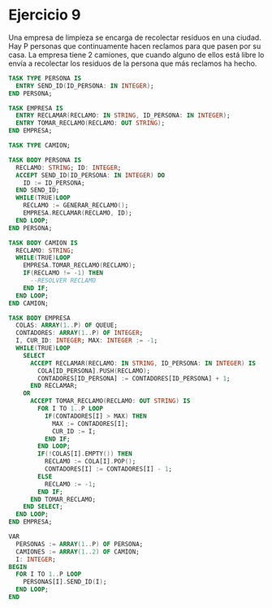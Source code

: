 # Ejercicio 9

Una empresa de limpieza se encarga de recolectar residuos en una ciudad. Hay P personas que continuamente hacen reclamos para que pasen por su casa. La empresa tiene 2 camiones, que cuando alguno de ellos está libre lo envía a recolectar los residuos de la persona que más reclamos ha hecho.

```ada
TASK TYPE PERSONA IS
  ENTRY SEND_ID(ID_PERSONA: IN INTEGER);
END PERSONA;

TASK EMPRESA IS
  ENTRY RECLAMAR(RECLAMO: IN STRING, ID_PERSONA: IN INTEGER);
  ENTRY TOMAR_RECLAMO(RECLAMO: OUT STRING);
END EMPRESA;

TASK TYPE CAMION;

TASK BODY PERSONA IS
  RECLAMO: STRING; ID: INTEGER;
  ACCEPT SEND_ID(ID_PERSONA: IN INTEGER) DO
    ID := ID_PERSONA;
  END SEND_ID;
  WHILE(TRUE)LOOP
    RECLAMO := GENERAR_RECLAMO();
    EMPRESA.RECLAMAR(RECLAMO, ID);
  END LOOP;
END PERSONA;

TASK BODY CAMION IS
  RECLAMO: STRING;
  WHILE(TRUE)LOOP
    EMPRESA.TOMAR_RECLAMO(RECLAMO);
    IF(RECLAMO != -1) THEN
      --RESOLVER RECLAMO
    END IF;
  END LOOP;
END CAMION;

TASK BODY EMPRESA
  COLAS: ARRAY(1..P) OF QUEUE;
  CONTADORES: ARRAY(1..P) OF INTEGER;
  I, CUR_ID: INTEGER; MAX: INTEGER := -1;
  WHILE(TRUE)LOOP
    SELECT
      ACCEPT RECLAMAR(RECLAMO: IN STRING, ID_PERSONA: IN INTEGER) IS
        COLA[ID_PERSONA].PUSH(RECLAMO);
        CONTADORES[ID_PERSONA] := CONTADORES[ID_PERSONA] + 1;
      END RECLAMAR;
    OR
      ACCEPT TOMAR_RECLAMO(RECLAMO: OUT STRING) IS
        FOR I TO 1..P LOOP
          IF(CONTADORES[I] > MAX) THEN
            MAX := CONTADORES[I];
            CUR_ID := I;
          END IF;
        END LOOP;
        IF(!COLAS[I].EMPTY()) THEN
          RECLAMO := COLA[I].POP();
          CONTADORES[I] := CONTADORES[I] - 1;
        ELSE
          RECLAMO := -1;
        END IF;
      END TOMAR_RECLAMO;
    END SELECT;
  END LOOP;
END EMPRESA;

VAR
  PERSONAS := ARRAY(1..P) OF PERSONA;
  CAMIONES := ARRAY(1..2) OF CAMION;
  I: INTEGER;
BEGIN
  FOR I TO 1..P LOOP
    PERSONAS[I].SEND_ID(I);
  END LOOP;
END
```
